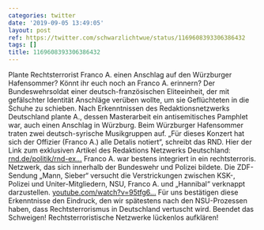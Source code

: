 ```yaml
---
categories: twitter
date: '2019-09-05 13:49:05'
layout: post
ref: https://twitter.com/schwarzlichtwue/status/1169608393306386432
tags: []
title: 1169608393306386432
---
```

Plante Rechtsterrorist Franco A. einen Anschlag auf den Würzburger Hafensommer? 
Könnt ihr euch noch an Franco A. erinnern? Der Bundeswehrsoldat einer deutsch-französischen Eliteeinheit, der mit gefälschter Identität Anschläge verüben wollte, um sie Geflüchteten in die Schuhe zu schieben. 
Nach Erkenntnissen des Redaktionsnetzwerks Deutschland plante A., dessen Masterarbeit ein antisemitisches Pamphlet war, auch einen Anschlag in Würzburg. 
Beim Würzburger Hafensommer traten zwei deutsch-syrische Musikgruppen auf. „Für dieses Konzert hat sich der Offizier (Franco A.) alle Detalis notiert“, schreibt das RND. 
Hier der Link zum exklusiven Artikel des Redaktions Netzwerks Deutschland: [rnd.de/politik/rnd-ex…](https://www.rnd.de/politik/rnd-exklusiv-terroranschlag-in-berlin-so-perfide-plante-soldat-franco-a-den-ablauf-NYG7YPLV6ZALVDRGJ5I7YDARKE.html) 
Franco A. war bestens integriert in ein rechtsterroris. Netzwerk, das sich innerhalb der Bundeswehr und Polizei bildete. Die ZDF-Sendung „Mann, Sieber“ versucht die Verstrickungen zwischen KSK-, Polizei und Uniter-Mitgliedern, NSU, Franco A. und „Hannibal“ verknappt darzustellen. 
[youtube.com/watch?v=95tfg6…](https://www.youtube.com/watch?v=95tfg6TRe18) 
Für uns bestätigen diese Erkenntnisse den Eindruck, den wir spätestens nach den NSU-Prozessen haben, dass Rechtsterrorismus in Deutschland vertuscht wird. Beendet das Schweigen! Rechtsterroristische Netzwerke lückenlos aufklären! 